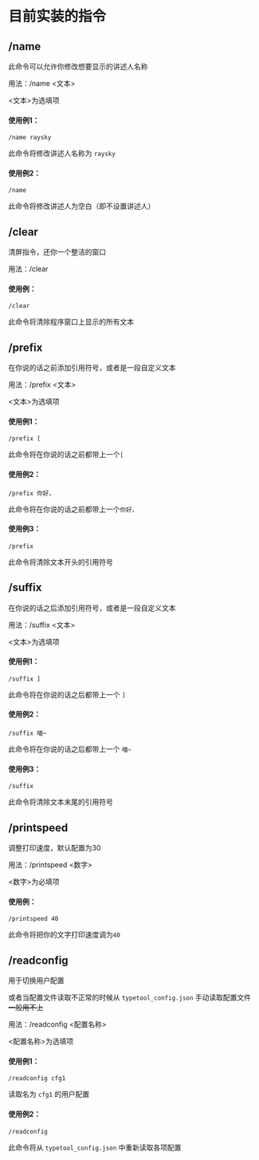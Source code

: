 # 目前实装的指令

## /name
此命令可以允许你修改想要显示的讲述人名称

用法：/name <文本>

<文本>为选填项

#### 使用例1：

```/name raysky``` 

此命令将修改讲述人名称为 `raysky`

#### 使用例2：

```/name ```

此命令将修改讲述人为空白（即不设置讲述人）

## /clear

清屏指令，还你一个整洁的窗口

用法：/clear

#### 使用例：

```/clear``` 

此命令将清除程序窗口上显示的所有文本

## /prefix

在你说的话之前添加引用符号，或者是一段自定义文本

用法：/prefix <文本>

<文本>为选填项

#### 使用例1：

```/prefix [``` 

此命令将在你说的话之前都带上一个`[`

#### 使用例2：

```/prefix 你好，``` 

此命令将在你说的话之前都带上一个`你好，`

#### 使用例3：

```/prefix ``` 

此命令将清除文本开头的引用符号

## /suffix

在你说的话之后添加引用符号，或者是一段自定义文本

用法：/suffix <文本>

<文本>为选填项

#### 使用例1：

```/suffix ]``` 

此命令将在你说的话之后都带上一个 `]`

#### 使用例2：

```/suffix 喵~``` 

此命令将在你说的话之后都带上一个 `喵~`

#### 使用例3：

```/suffix ``` 

此命令将清除文本末尾的引用符号

## /printspeed

调整打印速度，默认配置为30

用法：/printspeed <数字>

<数字>为必填项

#### 使用例：

```/printspeed 40``` 

此命令将把你的文字打印速度调为`40`

## /readconfig

用于切换用户配置

或者当配置文件读取不正常的时候从 `typetool_config.json` 手动读取配置文件 ~~一般用不上~~

用法：/readconfig <配置名称>

<配置名称>为选填项

#### 使用例1：

```/readconfig cfg1``` 

读取名为 `cfg1` 的用户配置

#### 使用例2：

```/readconfig``` 

此命令将从 `typetool_config.json` 中重新读取各项配置
